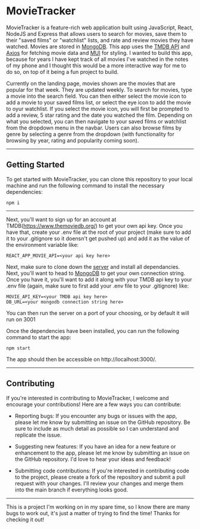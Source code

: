 # MovieTracker

MovieTracker is a feature-rich web application built using JavaScript, React, NodeJS and Express that allows users to search for movies, save them to their "saved films" or "watchlist" lists, and rate and review movies they have watched. Movies are stored in [MongoDB](https://www.mongodb.com/). This app uses the [TMDB API](https://www.themoviedb.org/) and [Axios](https://axios-http.com/) for fetching movie data and [MUI](https://mui.com/) for styling. I wanted to build this app, because for years I have kept track of all movies I've watched in the notes of my phone and I thought this would be a more interactive way for me to do so, on top of it being a fun project to build.

Currently on the landing page, movies shown are the movies that are popular for that week. They are updated weekly. To search for movies, type a movie into the search field. You can then either select the movie icon to add a movie to your saved films list, or select the eye icon to add the movie to oyur watchlist. If you select the movie icon, you will first be prompted to add a review, 5 star rating and the date you watched the film. Depending on what you selected, you can then navigate to your saved films or watchlist from the dropdown menu in the navbar. Users can also browse films by genre by selecting a genre from the dropdown (with functionality for browsing by year, rating and popularity coming soon).

---

## Getting Started

To get started with MovieTracker, you can clone this repository to your local machine and run the following command to install the necessary dependencies:

`npm i`

---

Next, you'll want to sign up for an account at TMDB(https://www.themoviedb.org/) to get your own api key. Once you have that, create your .env file at the root of your project (make sure to add it to your .gitignore so it doensn't get pushed up) and add it as the value of the environment variable like:

`REACT_APP_MOVIE_API=<your api key here>`

Next, make sure to clone down the [server](https://github.com/Cameron-Walden/movie-tracker-server)
and install all dependancies. Next, you'll want to head to [MongoDB](https://www.mongodb.com/) to get your own connection string. Once you have it, you'll want to add it along with your TMDB api key to your .env file (again, make sure to first add your .env file to your .gitignore) like:

`MOVIE_API_KEY=<your TMDB api key here>`\
`DB_URL=<your mongodb connection string here>`

You can then run the server on a port of your choosing, or by default it will run on 3001

Once the dependencies have been installed, you can run the following command to start the app:

`npm start`

The app should then be accessible on http://localhost:3000/.

---

## Contributing
If you're interested in contributing to MovieTracker, I welcome and encourage your contributions! Here are a few ways you can contribute:

- Reporting bugs: If you encounter any bugs or issues with the app, please let me know by submitting an issue on the GitHub repository. Be sure to include as much detail as possible so I can understand and replicate the issue.

- Suggesting new features: If you have an idea for a new feature or enhancement to the app, please let me know by submitting an issue on the GitHub repository. I'd love to hear your ideas and feedback!

- Submitting code contributions: If you're interested in contributing code to the project, please create a fork of the repository and submit a pull request with your changes. I'll review your changes and merge them into the main branch if everything looks good.

--- 

This is  a project I'm working on in my spare time, so I know there are many bugs to work out, it's just a matter of trying to find the time! Thanks for checking it out!
